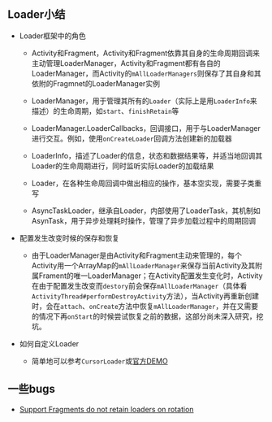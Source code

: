 ## Loader小结
* Loader框架中的角色
  - Activity和Fragment，Activity和Fragment依靠其自身的生命周期回调来主动管理LoaderManager，Activity和Fragment都有各自的LoaderManager，而Activity的`mAllLoaderManagers`则保存了其自身和其依附的Fragmnet的LoaderManager实例

  - LoaderManager，用于管理其所有的`Loader`（实际上是用`LoaderInfo`来描述）的生命周期，如`start`、`finishRetain`等

  - LoaderManager.LoaderCallbacks，回调接口，用于与LoaderManager进行交互。例如，使用`onCreateLoader`回调方法创建新的加载器

  - LoaderInfo，描述了Loader的信息，状态和数据结果等，并适当地回调其Loader的生命周期进行，同时监听实际Loader的加载结果

  - Loader，在各种生命周回调中做出相应的操作，基本空实现，需要子类重写

  - AsyncTaskLoader，继承自Loader，内部使用了LoaderTask，其机制如AsynTask，用于异步处理耗时操作，管理了异步加载过程中的周期回调

* 配置发生改变时候的保存和恢复
  - 由于LoaderManager是由Activity和Fragment主动来管理的，每个Activity用一个ArrayMap的`mAllLoaderManager`来保存当前Activity及其附属Frament的唯一LoaderManager；在Activity配置发生变化时，Activity在由于配置发生改变而`destory`前会保存`mAllLoaderManager`（具体看`ActivityThread#performDestroyActivity`方法），当Activity再重新创建时，会在`attach`、`onCreate`方法中恢复`mAllLoaderManager`，并在又需要的情况下再`onStart`的时候尝试恢复之前的数据，这部分尚未深入研究，挖坑。

* 如何自定义Loader
  - 简单地可以参考`CursorLoader`或[官方DEMO](http://developer.android.com/intl/zh-cn/reference/android/content/AsyncTaskLoader.html)

## 一些bugs
- [Support Fragments do not retain loaders on rotation](https://code.google.com/p/android/issues/detail?id=183783)
